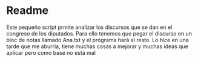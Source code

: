 # Readme

Este pequeño script prmite analizar los discursos que se dan en el congreso de los diputados. Para ello tenemos que pegar el discurso en un bloc de notas llamado Ana.txt y el programa hará el resto.
Lo hice en una tarde que me aburría, tiene muchas cosas a mejorar y muchas ideas que aplicar pero como base no está mal

